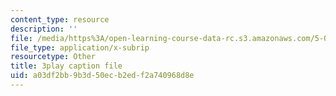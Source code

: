 ```yaml
---
content_type: resource
description: ''
file: /media/https%3A/open-learning-course-data-rc.s3.amazonaws.com/5-07sc-biological-chemistry-i-fall-2013/a03df2bb9b3d50ecb2edf2a740968d8e_4BwB43Smu7o.vtt
file_type: application/x-subrip
resourcetype: Other
title: 3play caption file
uid: a03df2bb-9b3d-50ec-b2ed-f2a740968d8e
---
```

